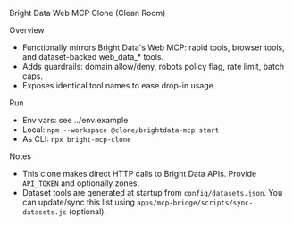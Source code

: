 Bright Data Web MCP Clone (Clean Room)

Overview
- Functionally mirrors Bright Data's Web MCP: rapid tools, browser tools, and dataset-backed web_data_* tools.
- Adds guardrails: domain allow/deny, robots policy flag, rate limit, batch caps.
- Exposes identical tool names to ease drop-in usage.

Run
- Env vars: see ../env.example
- Local: `npm --workspace @clone/brightdata-mcp start`
- As CLI: `npx bright-mcp-clone`

Notes
- This clone makes direct HTTP calls to Bright Data APIs. Provide `API_TOKEN` and optionally zones.
- Dataset tools are generated at startup from `config/datasets.json`. You can update/sync this list using `apps/mcp-bridge/scripts/sync-datasets.js` (optional).

